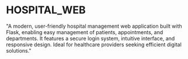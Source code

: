 # HOSPITAL_WEB
"A modern, user-friendly hospital management web application built with Flask, enabling easy management of patients, appointments, and departments. It features a secure login system, intuitive interface, and responsive design. Ideal for healthcare providers seeking efficient digital solutions."
